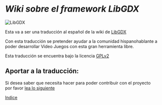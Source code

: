 ***Wiki sobre el framework LibGDX***
=============

![LibGDX](./eBook/images/introduccion/libgdx.png)

Esta va a ser una traducción al español de la wiki de [LibGDX](https://github.com/libgdx/libgdx/wiki)

Con esta traducción se pretender ayudar a la comunidad hispanohablante a poder desarrollar Vídeo Juegos con esta gran herramienta libre.

Esta traducción se encuentra bajo la licencia [GPLv2](./LICENSE)

## Aportar a la traducción:

Si desea saber que necesita hacer para poder contribuir con el proyecto por favor [lea lo siguiente](./eBook/contribute.md)

[Indice](https://github.com/Riosfen/wikiLibGDX_es/wiki)
